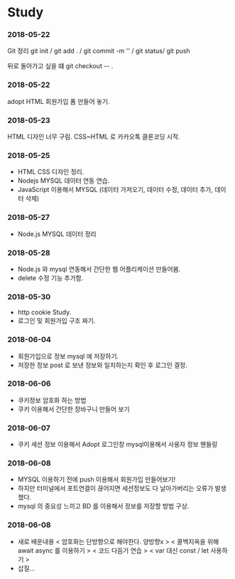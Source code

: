 # Study

### 2018-05-22
Git 정리
git init / git add . / git commit -m '' / git status/ git push

뒤로 돌아가고 싶을 떄 git checkout -- .

### 2018-05-22

adopt HTML 회원가입 폼 만들어 놓기. 

### 2018-05-23 

HTML 디자인 너무 구림. CSS~HTML 로 카카오톡 클론코딩 시작.

### 2018-05-25

- HTML CSS 디자인 정리.
- Nodejs MYSQL 데이터 연동 연습. 
- JavaScript 이용해서 MYSQL (데이터 가져오기, 데이터 수정, 데이터 추가, 데이터 삭제)


### 2018-05-27

- Node.js MYSQL 데이터 정리

### 2018-05-28

- Node.js 와 mysql 연동해서 간단한 웹 어플리케이션 만들어봄.
- delete 수정 기능 추가함.

### 2018-05-30

- http cookie Study.
- 로그인 및 회원가입 구조 짜기.

### 2018-06-04

- 회원가입으로 정보 mysql 에 저장하기.
- 저장한 정보 post 로 보낸 정보와 일치하는지 확인 후 로그인 결정.

### 2018-06-06

- 쿠키정보 암호화 하는 방법
- 쿠키 이용해서 간단한 장바구니 만들어 보기

### 2018-06-07

- 쿠키 세션 정보 이용해서 Adopt 로그인창 mysql이용해서 사용자 정보 핸들링

### 2018-06-08

- MYSQL 이용하기 전에 push 이용해서 회원가입 만들어보기!
- 하지만 터미널에서 포트연결이 끊어지면 세션정보도 다 날아가버리는 오류가 발생했다.
- mysql 의 중요성 느끼고 BD 를 이용해서 정보를 저장할 방법 구상.

### 2018-06-08

- 새로 배운내용 
< 암호화는 단방향으로 해야한다. 양방향x >
< 콜백지옥을 위해 await async 를 이용하기 >
< 코드 다듬기 연습 >
< var 대신 const / let 사용하기 >
- 삽질...
